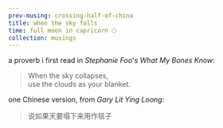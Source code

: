 ```yaml
--- 
prev-musing: crossing-half-of-china
title: when the sky falls
time: full moon in capricorn 🌕
collection: musings
---
```

a proverb i first read in 
<cite>Stephanie Foo</cite>'s 
_What My Bones Know_:
> When the sky collapses,\
> use the clouds as your blanket. 

one Chinese version, from 
<cite>Gary Lit Ying Loong</cite>:
> 说如果天要塌下来用作毯子